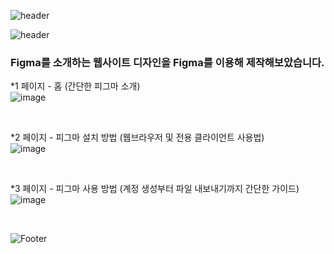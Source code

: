 ![header](https://capsule-render.vercel.app/api?type=wave&color=auto&height=150&section=header&text=20230912%20report&fontSize=50)

![header](https://capsule-render.vercel.app/api?type=shark&color=auto&height=100&section=header&text=Figma로%20페이지%203개%20기획하기&fontSize=40)

### Figma를 소개하는 웹사이트 디자인을 Figma를 이용해 제작해보았습니다.

*1 페이지 - 홈 (간단한 피그마 소개)
<br>
![image](https://github.com/baesub/Tue_Report/assets/113866062/8eecc3b3-465b-4e58-9fb3-e96946f0da10)

<br>


*2 페이지 - 피그마 설치 방법 (웹브라우저 및 전용 클라이언트 사용법)
<br>
![image](https://github.com/baesub/Tue_Report/assets/113866062/c9d01679-6a91-4aab-8c2c-9ad7f96d4d1b)

<br>


*3 페이지 - 피그마 사용 방법 (계정 생성부터 파일 내보내기까지 간단한 가이드)
<br>
![image](https://github.com/baesub/Tue_Report/assets/113866062/52755e3f-bf83-457e-a1b7-ce229d546001)

<br>


![Footer](https://capsule-render.vercel.app/api?type=waving&color=auto&height=200&section=footer)

